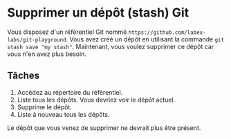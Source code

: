 # Supprimer un dépôt (stash) Git

Vous disposez d'un référentiel Git nommé `https://github.com/labex-labs/git-playground`. Vous avez créé un dépôt en utilisant la commande `git stash save "my stash"`. Maintenant, vous voulez supprimer ce dépôt car vous n'en avez plus besoin.

## Tâches

1. Accédez au répertoire du référentiel.
2. Liste tous les dépôts. Vous devriez voir le dépôt actuel.
3. Supprime le dépôt.
4. Liste à nouveau tous les dépôts.

Le dépôt que vous venez de supprimer ne devrait plus être présent.
